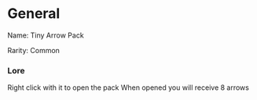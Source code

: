 # General
Name: Tiny Arrow Pack

Rarity: Common

### Lore
Right click with it to open the pack
When opened you will receive 8 arrows
